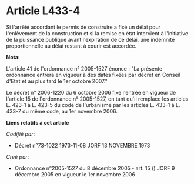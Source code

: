 # Article L433-4

Si l'arrêté accordant le permis de construire a fixé un délai pour l'enlèvement de la construction et si la remise en état
intervient à l'initiative de la puissance publique avant l'expiration de ce délai, une indemnité proportionnelle au délai
restant à courir est accordée.

**Nota:**

L'article 41 de l'ordonnance n° 2005-1527 énonce : "La présente ordonnance entrera en vigueur à des dates fixées par décret
en Conseil d'Etat et au plus tard le 1er octobre 2007."

Le décret n° 2006-1220 du 6 octobre 2006 fixe l'entrée en vigueur de l'article 15 de l'ordonnance n° 2005-1527, en tant qu'il
remplace les articles L. 423-1 à L. 423-5 du code de l'urbanisme par les articles L. 433-1 à L. 433-7 du même code, au 1er
novembre 2006.

**Liens relatifs à cet article**

_Codifié par_:

  - Décret n°73-1022 1973-11-08 JORF 13 NOVEMBRE 1973

_Créé par_:

  - Ordonnance n°2005-1527 du 8 décembre 2005 - art. 15 () JORF 9 décembre 2005 en vigueur le 1er novembre 2006
